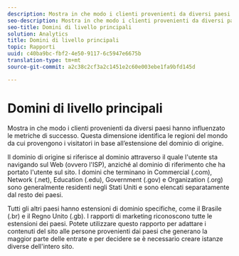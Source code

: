 ```yaml
---
description: Mostra in che modo i clienti provenienti da diversi paesi hanno influenzato le metriche di successo. Questa dimensione identifica le regioni del mondo da cui provengono i visitatori in base all’estensione del dominio di origine.
seo-description: Mostra in che modo i clienti provenienti da diversi paesi hanno influenzato le metriche di successo. Questa dimensione identifica le regioni del mondo da cui provengono i visitatori in base all’estensione del dominio di origine.
seo-title: Domini di livello principali
solution: Analytics
title: Domini di livello principali
topic: Rapporti
uuid: c40ba9bc-fbf2-4e50-9117-6c5947e6675b
translation-type: tm+mt
source-git-commit: a2c38c2cf3a2c1451e2c60e003ebe1fa9bfd145d

---
```



# Domini di livello principali

Mostra in che modo i clienti provenienti da diversi paesi hanno influenzato le metriche di successo. Questa dimensione identifica le regioni del mondo da cui provengono i visitatori in base all’estensione del dominio di origine.

Il dominio di origine si riferisce al dominio attraverso il quale l'utente sta navigando sul Web (ovvero l'ISP), anziché al dominio di riferimento che ha portato l'utente sul sito. I domini che terminano in Commercial (.com), Network (.net), Education (.edu), Government (.gov) e Organization (.org) sono generalmente residenti negli Stati Uniti e sono elencati separatamente dal resto dei paesi.

Tutti gli altri paesi hanno estensioni di dominio specifiche, come il Brasile (.br) e il Regno Unito (.gb). I rapporti di marketing riconoscono tutte le estensioni dei paesi. Potete utilizzare questo rapporto per adattare i contenuti del sito alle persone provenienti dai paesi che generano la maggior parte delle entrate e per decidere se è necessario creare istanze diverse dell'intero sito.
